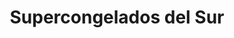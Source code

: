 ---
title: "Supercongelados del Sur"
url: /neuquen/supercongelados-del-sur/
shop: alimentos congelados
---